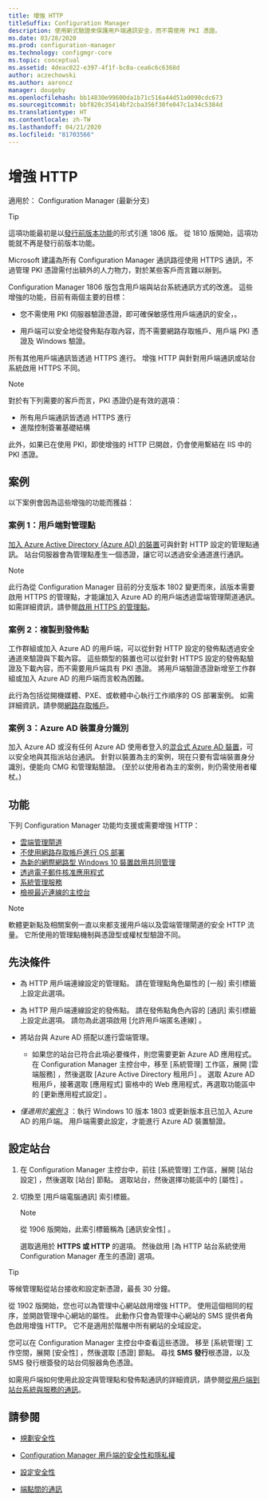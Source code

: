 ```yaml
---
title: 增強 HTTP
titleSuffix: Configuration Manager
description: 使用新式驗證來保護用戶端通訊安全，而不需使用 PKI 憑證。
ms.date: 03/28/2020
ms.prod: configuration-manager
ms.technology: configmgr-core
ms.topic: conceptual
ms.assetid: 4deac022-e397-4f1f-bc0a-cea6c6c6368d
author: aczechowski
ms.author: aaroncz
manager: dougeby
ms.openlocfilehash: bb14830e99600da1b71c516a44d51a0090cdc673
ms.sourcegitcommit: bbf820c35414bf2cba356f30fe047c1a34c5384d
ms.translationtype: HT
ms.contentlocale: zh-TW
ms.lasthandoff: 04/21/2020
ms.locfileid: "81703566"
---
```

# <a name="enhanced-http"></a>增強 HTTP

適用於：  Configuration Manager (最新分支)

<!--1356889,1358460-->

> [!Tip]  
> 這項功能最初是以[發行前版本功能](../../servers/manage/pre-release-features.md)的形式引進 1806 版。 從 1810 版開始，這項功能就不再是發行前版本功能。  

Microsoft 建議為所有 Configuration Manager 通訊路徑使用 HTTPS 通訊，不過管理 PKI 憑證需付出額外的人力物力，對於某些客戶而言難以辦到。

Configuration Manager 1806 版包含用戶端與站台系統通訊方式的改進。 這些增強的功能，目前有兩個主要的目標：  

- 您不需使用 PKI 伺服器驗證憑證，即可確保敏感性用戶端通訊的安全，。  

- 用戶端可以安全地從發佈點存取內容，而不需要網路存取帳戶、用戶端 PKI 憑證及 Windows 驗證。  

所有其他用戶端通訊皆透過 HTTPS 進行。 增強 HTTP 與針對用戶端通訊或站台系統啟用 HTTPS 不同。<!-- SCCMDocs issue #1212 -->

> [!Note]  
> 對於有下列需要的客戶而言，PKI 憑證仍是有效的選項：  
>
> - 所有用戶端通訊皆透過 HTTPS 進行  
> - 進階控制簽署基礎結構
>
> 此外，如果已在使用 PKI，即使增強的 HTTP 已開啟，仍會使用繫結在 IIS 中的 PKI 憑證。



## <a name="scenarios"></a><a name="bkmk_scenario"></a> 案例

以下案例會因為這些增強的功能而獲益：  

### <a name="scenario-1-client-to-management-point"></a><a name="bkmk_scenario1"></a> 案例 1：用戶端對管理點

<!--1356889-->
[加入 Azure Active Directory (Azure AD) 的裝置](/azure/active-directory/devices/concept-azure-ad-join)可與針對 HTTP 設定的管理點通訊。 站台伺服器會為管理點產生一個憑證，讓它可以透過安全通道進行通訊。

> [!Note]  
> 此行為從 Configuration Manager 目前的分支版本 1802 變更而來，該版本需要啟用 HTTPS 的管理點，才能讓加入 Azure AD 的用戶端透過雲端管理閘道通訊。 如需詳細資訊，請參閱[啟用 HTTPS 的管理點](../../clients/manage/cmg/certificates-for-cloud-management-gateway.md#bkmk_mphttps)。  

### <a name="scenario-2-client-to-distribution-point"></a><a name="bkmk_scenario2"></a> 案例 2：複製到發佈點

<!--1358228-->
工作群組或加入 Azure AD 的用戶端，可以從針對 HTTP 設定的發佈點透過安全通道來驗證與下載內容。 這些類型的裝置也可以從針對 HTTPS 設定的發佈點驗證及下載內容，而不需要用戶端具有 PKI 憑證。 將用戶端驗證憑證新增至工作群組或加入 Azure AD 的用戶端而言較為困難。

此行為包括從開機媒體、PXE、或軟體中心執行工作順序的 OS 部署案例。 如需詳細資訊，請參閱[網路存取帳戶](accounts.md#network-access-account)。<!--1358278-->

### <a name="scenario-3-azure-ad-device-identity"></a><a name="bkmk_scenario3"></a> 案例 3：Azure AD 裝置身分識別

<!--1358460-->
加入 Azure AD 或沒有任何 Azure AD 使用者登入的[混合式 Azure AD 裝置](/azure/active-directory/devices/concept-azure-ad-join-hybrid)，可以安全地與其指派站台通訊。 針對以裝置為主的案例，現在只要有雲端裝置身分識別，便能向 CMG 和管理點驗證。 (至於以使用者為主的案例，則仍需使用者權杖。)  


## <a name="features"></a>功能

下列 Configuration Manager 功能均支援或需要增強 HTTP：

- [雲端管理閘道](../../clients/manage/cmg/plan-cloud-management-gateway.md)
- [不使用網路存取帳戶進行 OS 部署](../../../osd/plan-design/planning-considerations-for-automating-tasks.md#enhanced-http)
- [為新的網際網路型 Windows 10 裝置啟用共同管理](../../../comanage/tutorial-co-manage-new-devices.md)
- [透過電子郵件核准應用程式](../../../apps/deploy-use/app-approval.md#bkmk_email-approve)
- [系統管理服務](../../../develop/adminservice/overview.md)
- [檢視最近連線的主控台](../../servers/manage/admin-console.md#bkmk_viewconnected)

> [!Note]  
> 軟體更新點及相關案例一直以來都支援用戶端以及雲端管理閘道的安全 HTTP 流量。 它所使用的管理點機制與憑證型或權杖型驗證不同。<!-- SCCMDocs issue #1148 -->


## <a name="prerequisites"></a>先決條件  

- 為 HTTP 用戶端連線設定的管理點。 請在管理點角色屬性的 [一般]  索引標籤上設定此選項。  

- 為 HTTP 用戶端連線設定的發佈點。 請在發佈點角色內容的 [通訊]  索引標籤上設定此選項。 請勿為此選項啟用 [允許用戶端匿名連線]  。  

- 將站台與 Azure AD 搭配以進行雲端管理。  

    - 如果您的站台已符合此項必要條件，則您需要更新 Azure AD 應用程式。 在 Configuration Manager 主控台中，移至 [系統管理]  工作區，展開 [雲端服務]  ，然後選取 [Azure Active Directory 租用戶]  。 選取 Azure AD 租用戶，接著選取 [應用程式]  窗格中的 Web 應用程式，再選取功能區中的 [更新應用程式設定]  。  

- *僅適用於[案例 3](#bkmk_scenario3)* ：執行 Windows 10 版本 1803 或更新版本且已加入 Azure AD 的用戶端。 用戶端需要此設定，才能進行 Azure AD 裝置驗證。<!-- SCCMDocs issue 1126 -->


## <a name="configure-the-site"></a>設定站台

1. 在 Configuration Manager 主控台中，前往 [系統管理]  工作區，展開 [站台設定]  ，然後選取 [站台]  節點。 選取站台，然後選擇功能區中的 [屬性]  。  

2. 切換至 [用戶端電腦通訊]  索引標籤。

    > [!Note]
    > 從 1906 版開始，此索引標籤稱為 [通訊安全性]  。<!-- SCCMDocs#1645 -->  

    選取適用於 **HTTPS 或 HTTP** 的選項。 然後啟用 [為 HTTP 站台系統使用 Configuration Manager 產生的憑證]  選項。

> [!Tip]
> 等候管理點從站台接收和設定新憑證，最長 30 分鐘。

<!--3798957-->
從 1902 版開始，您也可以為管理中心網站啟用增強 HTTP。 使用這個相同的程序，並開啟管理中心網站的屬性。 此動作只會為管理中心網站的 SMS 提供者角色啟用增強 HTTP。 它不是適用於階層中所有網站的全域設定。

您可以在 Configuration Manager 主控台中查看這些憑證。 移至 [系統管理]  工作空間，展開 [安全性]  ，然後選取 [憑證]  節點。 尋找 **SMS 發行**根憑證，以及 SMS 發行根簽發的站台伺服器角色憑證。

如需用戶端如何使用此設定與管理點和發佈點通訊的詳細資訊，請參閱[從用戶端到站台系統與服務的通訊](communications-between-endpoints.md#Planning_Client_to_Site_System)。


## <a name="see-also"></a>請參閱

- [規劃安全性](../security/plan-for-security.md)  

- [Configuration Manager 用戶端的安全性和隱私權](../../clients/deploy/plan/security-and-privacy-for-clients.md)  

- [設定安全性](../security/configure-security.md)  

- [端點間的通訊](communications-between-endpoints.md)  
